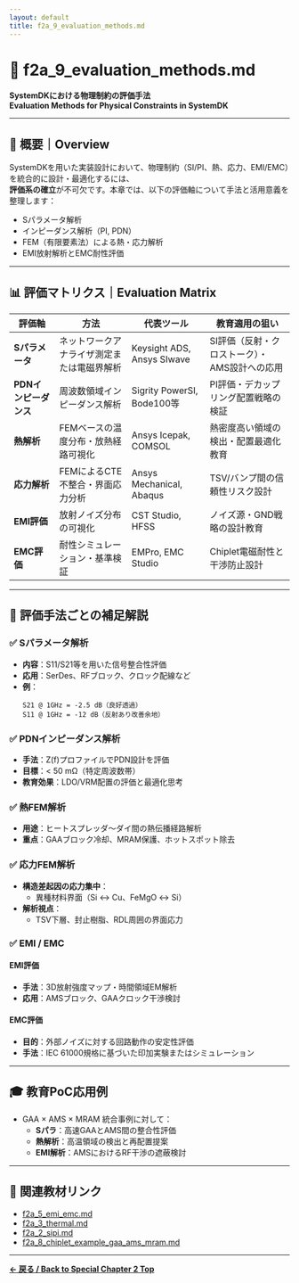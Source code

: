 ```yaml
---
layout: default
title: f2a_9_evaluation_methods.md
---
```



# 🧪 f2a_9_evaluation_methods.md  
**SystemDKにおける物理制約の評価手法**  
**Evaluation Methods for Physical Constraints in SystemDK**

---

## 📘 概要｜Overview

SystemDKを用いた実装設計において、物理制約（SI/PI、熱、応力、EMI/EMC）を統合的に設計・最適化するには、  
**評価系の確立**が不可欠です。本章では、以下の評価軸について手法と活用意義を整理します：

- Sパラメータ解析  
- インピーダンス解析（PI, PDN）  
- FEM（有限要素法）による熱・応力解析  
- EMI放射解析とEMC耐性評価

---

## 📊 評価マトリクス｜Evaluation Matrix

| 評価軸 | 方法 | 代表ツール | 教育適用の狙い |
|--------|------|------------|----------------|
| **Sパラメータ** | ネットワークアナライザ測定または電磁界解析 | Keysight ADS, Ansys SIwave | SI評価（反射・クロストーク）・AMS設計への応用 |
| **PDNインピーダンス** | 周波数領域インピーダンス解析 | Sigrity PowerSI, Bode100等 | PI評価・デカップリング配置戦略の検証 |
| **熱解析** | FEMベースの温度分布・放熱経路可視化 | Ansys Icepak, COMSOL | 熱密度高い領域の検出・配置最適化教育 |
| **応力解析** | FEMによるCTE不整合・界面応力分析 | Ansys Mechanical, Abaqus | TSV/バンプ間の信頼性リスク設計 |
| **EMI評価** | 放射ノイズ分布の可視化 | CST Studio, HFSS | ノイズ源・GND戦略の設計教育 |
| **EMC評価** | 耐性シミュレーション・基準検証 | EMPro, EMC Studio | Chiplet電磁耐性と干渉防止設計 |

---

## 🧪 評価手法ごとの補足解説

### ✅ Sパラメータ解析

- **内容**：S11/S21等を用いた信号整合性評価  
- **応用**：SerDes、RFブロック、クロック配線など  
- **例**：
  ```
  S21 @ 1GHz = -2.5 dB（良好透過）
  S11 @ 1GHz = -12 dB（反射あり改善余地）
  ```

### ✅ PDNインピーダンス解析

- **手法**：Z(f)プロファイルでPDN設計を評価  
- **目標**：< 50 mΩ（特定周波数帯）  
- **教育効果**：LDO/VRM配置の評価と最適化思考

### ✅ 熱FEM解析

- **用途**：ヒートスプレッダ～ダイ間の熱伝播経路解析  
- **重点**：GAAブロック冷却、MRAM保護、ホットスポット除去

### ✅ 応力FEM解析

- **構造差起因の応力集中**：  
  - 異種材料界面（Si ↔ Cu、FeMgO ↔ Si）  
- **解析視点**：  
  - TSV下層、封止樹脂、RDL周囲の界面応力

### ✅ EMI / EMC

#### EMI評価

- **手法**：3D放射強度マップ・時間領域EM解析  
- **応用**：AMSブロック、GAAクロック干渉検討

#### EMC評価

- **目的**：外部ノイズに対する回路動作の安定性評価  
- **手法**：IEC 61000規格に基づいた印加実験またはシミュレーション

---

## 🎓 教育PoC応用例

- GAA × AMS × MRAM 統合事例に対して：
  - **Sパラ**：高速GAAとAMS間の整合性評価  
  - **熱解析**：高温領域の検出と再配置提案  
  - **EMI解析**：AMSにおけるRF干渉の遮蔽検討

---

## 📂 関連教材リンク

- [f2a_5_emi_emc.md](./f2a_5_emi_emc.md)  
- [f2a_3_thermal.md](./f2a_3_thermal.md)  
- [f2a_2_sipi.md](./f2a_2_sipi.md)  
- [f2a_8_chiplet_example_gaa_ams_mram.md](./f2a_8_chiplet_example_gaa_ams_mram.md)

---

**[← 戻る / Back to Special Chapter 2 Top](./README.md)**

